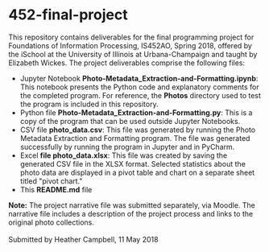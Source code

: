 # 452-final-project
This repository contains deliverables for the final programming project for Foundations of Information Processing, IS452AO, Spring 2018, offered by the iSchool at the University of Illinois at Urbana-Champaign and taught by Elizabeth Wickes.
The project deliverables comprise the following files:
<ul><li>Jupyter Notebook <b>Photo-Metadata_Extraction-and-Formatting.ipynb</b>: This notebook presents the Python code and explanatory comments for the completed program. For reference, the <b>Photos</b> directory used to test the program is included in this repository.
  <li>Python file <b>Photo-Metadata_Extraction-and-Formatting.py</b>: This is a copy of the program that can be used outside Jupyter Notebooks.
  <li>CSV file <b>photo_data.csv</b>: This file was generated by running the Photo Metadata Extraction and Formatting program. The file was generated successfully by running the program in Jupyter and in PyCharm.
  <li>Excel <b>file photo_data.xlsx</b>: This file was created by saving the generated CSV file in the XLSX format. Selected statistics about the photo data are displayed in a pivot table and chart on a separate sheet titled "pivot chart." 
  <li>This <b>README.md</b> file</ul>
<b>Note:</b> The project narrative file was submitted separately, via Moodle. The narrative file includes a description of the project process and links to the original photo collections.<br>
<br>Submitted by Heather Campbell, 11 May 2018
